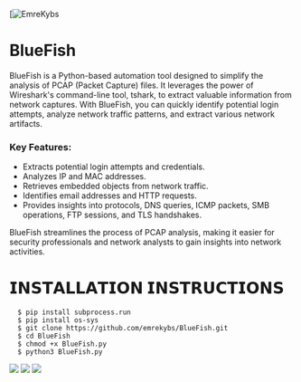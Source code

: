 [![EmreKybs](https://img.shields.io/badge/MadeBy-EmreKybs-blue)
# BlueFish

BlueFish is a Python-based automation tool designed to simplify the analysis of PCAP (Packet Capture) files. It leverages the power of Wireshark's command-line tool, tshark, to extract valuable information from network captures. With BlueFish, you can quickly identify potential login attempts, analyze network traffic patterns, and extract various network artifacts.

### Key Features:
* Extracts potential login attempts and credentials.
* Analyzes IP and MAC addresses.
* Retrieves embedded objects from network traffic.
* Identifies email addresses and HTTP requests.
* Provides insights into protocols, DNS queries, ICMP packets, SMB operations, FTP sessions, and TLS handshakes.

BlueFish streamlines the process of PCAP analysis, making it easier for security professionals and network analysts to gain insights into network activities.

# 𝗜𝗡𝗦𝗧𝗔𝗟𝗟𝗔𝗧𝗜𝗢𝗡 𝗜𝗡𝗦𝗧𝗥𝗨𝗖𝗧𝗜𝗢𝗡𝗦
      $ pip install subprocess.run
      $ pip install os-sys
      $ git clone https://github.com/emrekybs/BlueFish.git
      $ cd BlueFish
      $ chmod +x BlueFish.py 
      $ python3 BlueFish.py 
     
<img src="https://github.com/emrekybs/BlueFish/blob/main/1.png">
<img src="https://github.com/emrekybs/BlueFish/blob/main/2.png">
<img src="https://github.com/emrekybs/BlueFish/blob/main/3.png">
